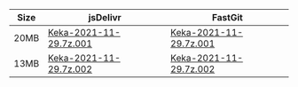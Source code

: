 |    Size   |     jsDelivr  | FastGit |
|  ---  |  ---  |  ---  |
| 20MB | [Keka-2021-11-29.7z.001](https://cdn.jsdelivr.net/gh/appleians/Keka@main/Keka-2021-11-29.7z.001) | [Keka-2021-11-29.7z.001](https://raw.fastgit.org/appleians/Keka/main/Keka-2021-11-29.7z.001) |
| 13MB | [Keka-2021-11-29.7z.002](https://cdn.jsdelivr.net/gh/appleians/Keka@main/Keka-2021-11-29.7z.002) | [Keka-2021-11-29.7z.002](https://raw.fastgit.org/appleians/Keka/main/Keka-2021-11-29.7z.002) |
